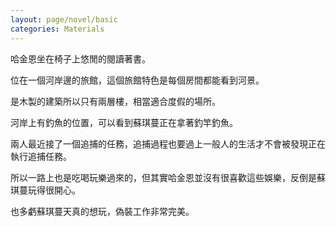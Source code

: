 ```yaml
---
layout: page/novel/basic
categories: Materials
---
```


哈金恩坐在椅子上悠閒的閱讀著書。  

位在一個河岸邊的旅館，這個旅館特色是每個房間都能看到河景。  

是木製的建築所以只有兩層樓，相當適合度假的場所。  

河岸上有釣魚的位置，可以看到蘇琪蔓正在拿著釣竿釣魚。  

兩人最近接了一個追捕的任務，追捕過程也要過上一般人的生活才不會被發現正在執行追捕任務。  

所以一路上也是吃喝玩樂過來的，但其實哈金恩並沒有很喜歡這些娛樂，反倒是蘇琪蔓玩得很開心。  

也多虧蘇琪蔓天真的想玩，偽裝工作非常完美。
